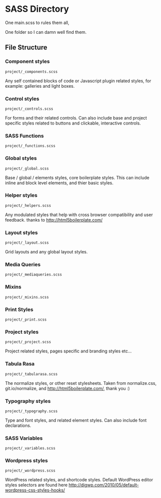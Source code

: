 # SASS Directory

One main.scss to rules them all, 

One folder so I can damn well find them.

## File Structure 

### Component styles 
`project/_components.scss`

Any self contained blocks of code or Javascript plugin related styles, for example: galleries and light boxes.

### Control styles
`project/_controls.scss`
  
For forms and their related controls. Can also include base and project specific styles related to buttons and clickable, interactive controls.

### SASS Functions
`project/_functions.scss`

### Global styles
`project/_global.scss`

Base / global / elements styles, core boilerplate styles. This can include inline and block level elements, and thier basic styles.

### Helper styles
`project/_helpers.scss`

Any modulated styles that help with cross browser compatibility and user feedback. thanks to http://html5boilerplate.com/

### Layout styles
`project/_layout.scss`

Grid layouts and any global layout styles.

### Media Queries
`project/_mediaqueries.scss`

### Mixins
`project/_mixins.scss`

### Print Styles
`project/_print.scss`

### Project styles
`project/_project.scss`

Project related styles, pages specific and branding styles etc...

### Tabula Rasa
`project/_tabularasa.scss`

The normalize styles, or other reset stylesheets. Taken from normalize.css, git.io/normalize, and http://html5boilerplate.com/, thank you :)

### Typography styles
`project/_typography.scss`

Type and font styles, and related element styles. Can also include font declarations.

### SASS Variables
`project/_variables.scss`

### Wordpress styles
`project/_wordpress.scss`

WordPress related styles, and shortcode styles.	Default WordPress editor styles selectors are	found here http://digwp.com/2010/05/default-wordpress-css-styles-hooks/